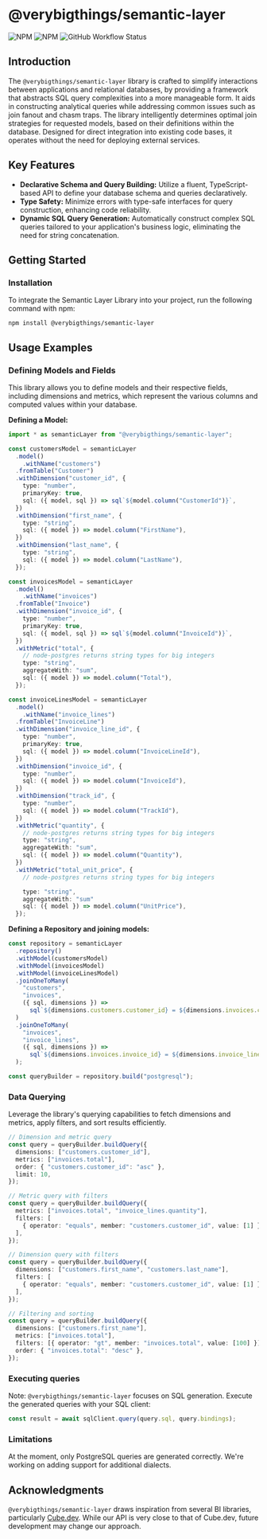 # @verybigthings/semantic-layer

![NPM](https://img.shields.io/npm/l/@verybigthings/semantic-layer)
![NPM](https://img.shields.io/npm/v/@verybigthings/semantic-layer)
![GitHub Workflow Status](https://github.com/verybigthings/semantic-layer/actions/workflows/semantic-layer.yml/badge.svg?branch=main)

## Introduction

The `@verybigthings/semantic-layer` library is crafted to simplify interactions between applications and relational databases, by providing a framework that abstracts SQL query complexities into a more manageable form. It aids in constructing analytical queries while addressing common issues such as join fanout and chasm traps. The library intelligently determines optimal join strategies for requested models, based on their definitions within the database. Designed for direct integration into existing code bases, it operates without the need for deploying external services.

## Key Features

- **Declarative Schema and Query Building:** Utilize a fluent, TypeScript-based API to define your database schema and queries declaratively.
- **Type Safety:** Minimize errors with type-safe interfaces for query construction, enhancing code reliability.
- **Dynamic SQL Query Generation:** Automatically construct complex SQL queries tailored to your application's business logic, eliminating the need for string concatenation.

## Getting Started

### Installation

To integrate the Semantic Layer Library into your project, run the following command with npm:

```shell
npm install @verybigthings/semantic-layer
```

## Usage Examples

### Defining Models and Fields

This library allows you to define models and their respective fields, including dimensions and metrics, which represent the various columns and computed values within your database.

**Defining a Model:**

```typescript
import * as semanticLayer from "@verybigthings/semantic-layer";

const customersModel = semanticLayer
  .model()
	.withName("customers")
  .fromTable("Customer")
  .withDimension("customer_id", {
    type: "number",
    primaryKey: true,
    sql: ({ model, sql }) => sql`${model.column("CustomerId")}`,
  })
  .withDimension("first_name", {
    type: "string",
    sql: ({ model }) => model.column("FirstName"),
  })
  .withDimension("last_name", {
    type: "string",
    sql: ({ model }) => model.column("LastName"),
  });

const invoicesModel = semanticLayer
  .model()
	.withName("invoices")
  .fromTable("Invoice")
  .withDimension("invoice_id", {
    type: "number",
    primaryKey: true,
    sql: ({ model, sql }) => sql`${model.column("InvoiceId")}`,
  })
  .withMetric("total", {
    // node-postgres returns string types for big integers
    type: "string",
    aggregateWith: "sum",
    sql: ({ model }) => model.column("Total"),
  });

const invoiceLinesModel = semanticLayer
  .model()
	.withName("invoice_lines")
  .fromTable("InvoiceLine")
  .withDimension("invoice_line_id", {
    type: "number",
    primaryKey: true,
    sql: ({ model }) => model.column("InvoiceLineId"),
  })
  .withDimension("invoice_id", {
    type: "number",
    sql: ({ model }) => model.column("InvoiceId"),
  })
  .withDimension("track_id", {
    type: "number",
    sql: ({ model }) => model.column("TrackId"),
  })
  .withMetric("quantity", {
    // node-postgres returns string types for big integers
    type: "string",
    aggregateWith: "sum",
    sql: ({ model }) => model.column("Quantity"),
  })
  .withMetric("total_unit_price", {
    // node-postgres returns string types for big integers

    type: "string",
    aggregateWith: "sum"
    sql: ({ model }) => model.column("UnitPrice"),
  });
```

**Defining a Repository and joining models:**

```typescript
const repository = semanticLayer
  .repository()
  .withModel(customersModel)
  .withModel(invoicesModel)
  .withModel(invoiceLinesModel)
  .joinOneToMany(
    "customers",
    "invoices",
    ({ sql, dimensions }) =>
      sql`${dimensions.customers.customer_id} = ${dimensions.invoices.customer_id}`
  )
  .joinOneToMany(
    "invoices",
    "invoice_lines",
    ({ sql, dimensions }) =>
      sql`${dimensions.invoices.invoice_id} = ${dimensions.invoice_lines.invoice_id}`
  );

const queryBuilder = repository.build("postgresql");
```

### Data Querying

Leverage the library's querying capabilities to fetch dimensions and metrics, apply filters, and sort results efficiently.

```typescript
// Dimension and metric query
const query = queryBuilder.buildQuery({
  dimensions: ["customers.customer_id"],
  metrics: ["invoices.total"],
  order: { "customers.customer_id": "asc" },
  limit: 10,
});

// Metric query with filters
const query = queryBuilder.buildQuery({
  metrics: ["invoices.total", "invoice_lines.quantity"],
  filters: [
    { operator: "equals", member: "customers.customer_id", value: [1] },
  ],
});

// Dimension query with filters
const query = queryBuilder.buildQuery({
  dimensions: ["customers.first_name", "customers.last_name"],
  filters: [
    { operator: "equals", member: "customers.customer_id", value: [1] },
  ],
});

// Filtering and sorting
const query = queryBuilder.buildQuery({
  dimensions: ["customers.first_name"],
  metrics: ["invoices.total"],
  filters: [{ operator: "gt", member: "invoices.total", value: [100] }],
  order: { "invoices.total": "desc" },
});
```

### Executing queries

Note: `@verybigthings/semantic-layer` focuses on SQL generation. Execute the generated queries with your SQL client:

```typescript
const result = await sqlClient.query(query.sql, query.bindings);
```

### Limitations

At the moment, only PostgreSQL queries are generated correctly. We're working on adding support for additional dialects.

## Acknowledgments

`@verybigthings/semantic-layer` draws inspiration from several BI libraries, particularly [Cube.dev](https://cube.dev). While our API is very close to that of Cube.dev, future development may change our approach.
